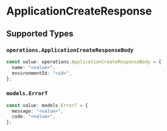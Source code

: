 # ApplicationCreateResponse


## Supported Types

### `operations.ApplicationCreateResponseBody`

```typescript
const value: operations.ApplicationCreateResponseBody = {
  name: "<value>",
  environmentId: "<id>",
};
```

### `models.ErrorT`

```typescript
const value: models.ErrorT = {
  message: "<value>",
  code: "<value>",
};
```

